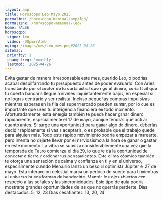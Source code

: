 ```yaml
---
layout: amp
title: Horoscopo Leo Mayo 2025 
permalink: /horoscopo-mensual/amp/leo/
normallink: /horoscopo-mensual/leo/
home: FALSE
horoscopo:
 signo: leo
 video: -DQpmrrAIeU
ogimg: /images/mes/Leo_mes.png#2025-04-26
sitemap:
 priority: 1
 changefreq: 'monthly'
 lastmod: '2025-04-26'
---
```



Evita gastar de manera irresponsable este mes, querido Leo, o podrías acabar despilfarrando tu presupuesto antes de poder evaluarlo. Con Aries transitando por el sector de tu carta astral que rige el dinero, sería fácil que tu cuenta bancaria llegue a niveles inquietantemente bajos, en especial si no logras centrarte y ser realista. Incluso pequeñas compras impulsivas mientras esperas en la fila del supermercado pueden sumar, por lo que es importante que uses tu inteligencia financiera en todo momento.
Afortunadamente, esta energía también te puede hacer ganar dinero rápidamente, especialmente el 17 de mayo, aunque tendrás que actuar cuanto antes. Si surge una oportunidad para ganar algo de dinero, deberías decidir rápidamente si vas a aceptarla, o es probable que el trabajo quede para alguien más. Todo este rápido movimiento podría empezar a marearte, pero intenta no dejarte llevar por el nerviosismo a la hora de ganar o gastar en este momento.
La vibra se suaviza considerablemente una vez que la temporada de Tauro comienza el día 29, lo que te da la oportunidad de conectar a tierra y ordenar tus pensamientos.
Este clima cósmico también te otorga una sensación de calma y confianza en ti y en el universo, especialmente cuando Mercurio lanza un beso al optimista Júpiter el 27 de mayo. Esta interacción celestial marca un período de suerte para ti mientras el universo busca formas de bendecirte. Mantén los ojos abiertos con respecto a las señales y las sincronicidades. Este tipo de guía podría mostrarte grandes oportunidades de las que no querrás perderte.
Días destacados: 5, 12, 23
Días desafiantes: 13, 20, 24